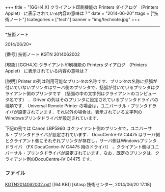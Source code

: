 ﻿+++
title = "[GGH4.X] クライアント印刷機能の Printers ダイアログ （Printers Applet） に表示されている内容の意味は？"
date = "2014-06-20"
ttags = ["技術ノート"]
tcategories = ["tech"]
banner = "img/technote.jpg"
+++

-----------------------------------------------------------------------------------------------------------------------------

*技術ノート

2014/06/20*


[番号]
技術ノート KGTN 2014062002

[現象]
[GGH4.X] クライアント印刷機能の Printers ダイアログ （Printers
Applet） に表示されている内容の意味は？

[説明]
Printer
の列は利用可能なプリンタの名称です．プリンタの名称に括弧が付いていないプリンタはサーバ側のプリンタで，括弧が付いているプリンタはクライアント側のプリンタです
（括弧の中の文字列はクライアントのコンピュータ名です） ． Driver
の列はそのプリンタに設定されているプリンタドライバの種類です． Universal
Remote Printer
の場合は，ユニバーサル・プリンタドライバが設定されています．それ以外の場合は，表示されている文字列のWindowsプリンタドライバが設定されています．

下記の例では Canon LBP5960
はクライアント側のプリンタで，ユニバーサル・プリンタドライバが設定されています．
DocuCentre-IV C4475
はサーバ側とクライアント側にそれぞれプリンタが存在し，サーバ側はWindowsプリンタドライバ
（FX DocuCentre-IV C4475 用のドライバ）
，クライアント側はユニバーサル・プリンタドライバが設定されています．なお，既定のプリンタは，クライアント側のDocuCentre-IV
C4475 です．


### ファイル

 
 


[KGTN2014062002.pdf](http://techreport.kitasp.net/attachments/download/1692/KGTN2014062002.pdf)
 [(64 KB)] [kitasp 技術センター, 2014/06/20
17:18]


 


 

